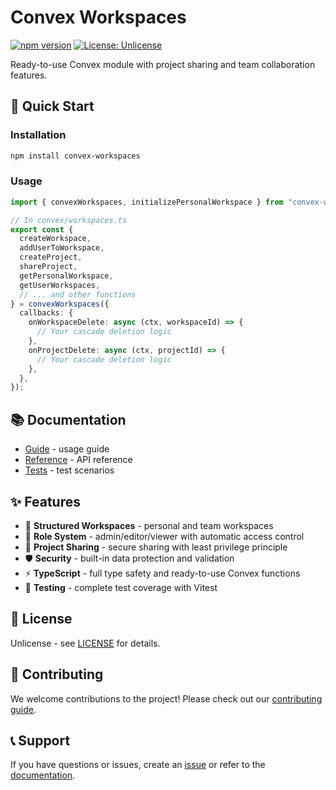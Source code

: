 # Convex Workspaces

[![npm version](https://badge.fury.io/js/convex-workspaces.svg)](https://badge.fury.io/js/convex-workspaces)
[![License: Unlicense](https://img.shields.io/badge/License-Unlicense-blue.svg)](https://unlicense.org/)

Ready-to-use Convex module with project sharing and team collaboration features.

## 🚀 Quick Start

### Installation

```bash
npm install convex-workspaces
```

### Usage

```typescript
import { convexWorkspaces, initializePersonalWorkspace } from "convex-workspaces";

// In convex/workspaces.ts
export const {
  createWorkspace,
  addUserToWorkspace,
  createProject,
  shareProject,
  getPersonalWorkspace,
  getUserWorkspaces,
  // ... and other functions
} = convexWorkspaces({
  callbacks: {
    onWorkspaceDelete: async (ctx, workspaceId) => {
      // Your cascade deletion logic
    },
    onProjectDelete: async (ctx, projectId) => {
      // Your cascade deletion logic
    },
  },
});
```

## 📚 Documentation

- [Guide](https://yourusername.github.io/convex-workspaces/guide/) - usage guide
- [Reference](https://yourusername.github.io/convex-workspaces/reference/) - API reference
- [Tests](https://yourusername.github.io/convex-workspaces/tests/) - test scenarios

## ✨ Features

- 🏢 **Structured Workspaces** - personal and team workspaces
- 👥 **Role System** - admin/editor/viewer with automatic access control
- 🔗 **Project Sharing** - secure sharing with least privilege principle
- 🛡️ **Security** - built-in data protection and validation
- ⚡ **TypeScript** - full type safety and ready-to-use Convex functions
- 🧪 **Testing** - complete test coverage with Vitest

## 📄 License

Unlicense - see [LICENSE](LICENSE) for details.

## 🤝 Contributing

We welcome contributions to the project! Please check out our [contributing guide](CONTRIBUTING.md).

## 📞 Support

If you have questions or issues, create an [issue](https://github.com/yourusername/convex-workspaces/issues) or refer to the [documentation](https://yourusername.github.io/convex-workspaces/).
